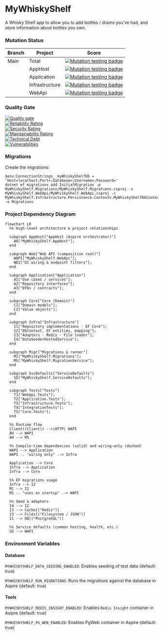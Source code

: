 # MyWhiskyShelf
A Whisky Shelf app to allow you to add bottles / drams you've had, and store information about bottles you own.

### Mutation Status

| Branch | Project        | Score                                                                                                                                                                                                                                                                                                                            |
|--------|----------------|----------------------------------------------------------------------------------------------------------------------------------------------------------------------------------------------------------------------------------------------------------------------------------------------------------------------------------|
| Main   | Total          | [![Mutation testing badge](https://img.shields.io/endpoint?style=flat&url=https%3A%2F%2Fbadge-api.stryker-mutator.io%2Fgithub.com%2FMartinWheelerDotNet%2FMyWhiskyShelf%2Fmain)](https://dashboard.stryker-mutator.io/reports/github.com/MartinWheelerDotNet/MyWhiskyShelf/main)                                                 |
|        | AppHost        | [![Mutation testing badge](https://img.shields.io/endpoint?style=flat&url=https%3A%2F%2Fbadge-api.stryker-mutator.io%2Fgithub.com%2FMartinWheelerDotNet%2FMyWhiskyShelf%2Fmain%3Fmodule%3DAppHost)](https://dashboard.stryker-mutator.io/reports/github.com/MartinWheelerDotNet/MyWhiskyShelf/main?module=AppHost)               |
|        | Application    | [![Mutation testing badge](https://img.shields.io/endpoint?style=flat&url=https%3A%2F%2Fbadge-api.stryker-mutator.io%2Fgithub.com%2FMartinWheelerDotNet%2FMyWhiskyShelf%2Fmain%3Fmodule%3DApplication)](https://dashboard.stryker-mutator.io/reports/github.com/MartinWheelerDotNet/MyWhiskyShelf/main?module=Application)       |
|        | Infrastructure | [![Mutation testing badge](https://img.shields.io/endpoint?style=flat&url=https%3A%2F%2Fbadge-api.stryker-mutator.io%2Fgithub.com%2FMartinWheelerDotNet%2FMyWhiskyShelf%2Fmain%3Fmodule%3DInfrastructure)](https://dashboard.stryker-mutator.io/reports/github.com/MartinWheelerDotNet/MyWhiskyShelf/main?module=Infrastructure) |
|        | WebApi         | [![Mutation testing badge](https://img.shields.io/endpoint?style=flat&url=https%3A%2F%2Fbadge-api.stryker-mutator.io%2Fgithub.com%2FMartinWheelerDotNet%2FMyWhiskyShelf%2Fmain%3Fmodule%3DWebApi)](https://dashboard.stryker-mutator.io/reports/github.com/MartinWheelerDotNet/MyWhiskyShelf/main?module=WebApi)                 |        

### Quality Gate

[![Quality gate](https://sonarcloud.io/api/project_badges/quality_gate?project=MartinWheelerDotNet_MyWhiskyShelf)](https://sonarcloud.io/summary/new_code?id=MartinWheelerDotNet_MyWhiskyShelf)<br>
[![Reliability Rating](https://sonarcloud.io/api/project_badges/measure?project=MartinWheelerDotNet_MyWhiskyShelf&metric=reliability_rating)](https://sonarcloud.io/summary/new_code?id=MartinWheelerDotNet_MyWhiskyShelf)<br>
[![Security Rating](https://sonarcloud.io/api/project_badges/measure?project=MartinWheelerDotNet_MyWhiskyShelf&metric=security_rating)](https://sonarcloud.io/summary/new_code?id=MartinWheelerDotNet_MyWhiskyShelf)<br>
[![Maintainability Rating](https://sonarcloud.io/api/project_badges/measure?project=MartinWheelerDotNet_MyWhiskyShelf&metric=sqale_rating)](https://sonarcloud.io/summary/new_code?id=MartinWheelerDotNet_MyWhiskyShelf)<br>
[![Technical Debt](https://sonarcloud.io/api/project_badges/measure?project=MartinWheelerDotNet_MyWhiskyShelf&metric=sqale_index)](https://sonarcloud.io/summary/new_code?id=MartinWheelerDotNet_MyWhiskyShelf)<br>
[![Vulnerabilities](https://sonarcloud.io/api/project_badges/measure?project=MartinWheelerDotNet_MyWhiskyShelf&metric=vulnerabilities)](https://sonarcloud.io/summary/new_code?id=MartinWheelerDotNet_MyWhiskyShelf)<br>


### Migrations


Create the migrations:

```
$env:ConnectionStrings__myWhiskyShelfDb = 'Host=localhost;Port=;Database=;Username=;Password='
dotnet ef migrations add InitialMigration -p MyWhiskyShelf.Migrations/MyWhiskyShelf.Migrations.csproj -s MyWhiskyShelf.WebApi/MyWhiskyShelf.WebApi.csproj -c MyWhiskyShelf.Infrastructure.Persistence.Contexts.MyWhiskyShelfDbContext -o Migrations
```

### Project Dependency Diagram

```mermaid
flowchart LR
  %% High-level architecture & project relationships

  subgraph AppHost["AppHost (Aspire orchestrator)"]
    AH["MyWhiskyShelf.AppHost"];
  end

  subgraph Web["Web API (composition root)"]
    WAPI["MyWhiskyShelf.WebApi"];
    WDI["DI wiring & endpoint filters"];
  end

  subgraph Application["Application"]
    A1["Use cases / services"];
    A2["Repository interfaces"];
    A3["DTOs / contracts"];
  end

  subgraph Core["Core (Domain)"]
    C1["Domain models"];
    C2["Value objects"];
  end

  subgraph Infra["Infrastructure"]
    I1["Repository implementations · EF Core"];
    I2["DbContext, EF entities, mapping"];
    I3["Adapters · Redis · File loader"];
    I4["DataSeederHostedService"];
  end

  subgraph Migr["Migrations & runner"]
    M1["MyWhiskyShelf.Migrations"];
    MS["MyWhiskyShelf.MigrationService"];
  end

  subgraph SvcDefaults["ServiceDefaults"]
    SD["MyWhiskyShelf.ServiceDefaults"];
  end

  subgraph Tests["Tests"]
    T1["WebApi.Tests"];
    T2["Application.Tests"];
    T3["Infrastructure.Tests"];
    T4["IntegrationTests"];
    T5["Core.Tests"];
  end

  %% Runtime flow
  Client((Client)) -->|HTTP| WAPI
  AH --> WAPI
  AH --> MS

  %% Compile-time dependencies (solid) and wiring-only (dashed)
  WAPI --> Application
  WAPI -. "wiring only" .-> Infra

  Application --> Core
  Infra --> Application
  Infra --> Core

  %% EF migrations usage
  Infra --> I2
  M1 --> I2
  M1 -. "uses as startup" .-> WAPI

  %% Seed & adapters
  I4 --> I2
  I3 --> Cache[("Redis")]
  I3 --> Files[("Filesystem / JSON")]
  I1 --> DB[("PostgreSQL")]

  %% Service defaults (common hosting, health, etc.)
  SD --> WAPI
```

### Environment Variables

#### Database

`MYWHISKYSHELF_DATA_SEEDING_ENABLED`: Enables seeding of test data (default: true)

`MYWHISKYSHELF_RUN_MIGRATIONS`: Runs the migrations against the database in Aspire (default: true)

#### Tools

`MYWHISKYSHELF_REDIS_INSIGHT_ENABLED`: Enables `Redis Insight` container in Asipre (default: true)

`MYWHISKYSHELF_PG_WEB_ENABLED`: Enables PgWeb container in Aspire (default: true)

